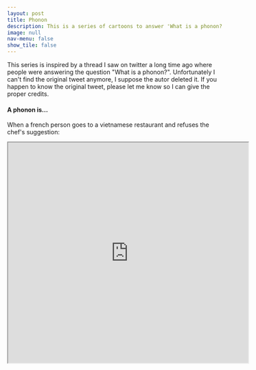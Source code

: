 ```yaml
---
layout: post
title: Phonon
description: This is a series of cartoons to answer 'What is a phonon?' Wrong answers only!
image: null
nav-menu: false
show_tile: false
---
```


<p>This series is inspired by a thread I saw on twitter a long time ago where people were answering the question "What is a phonon?". Unfortunately I can't find the original tweet anymore, I suppose the autor deleted it. If you happen to know the original tweet, please let me know so I can give the proper credits.</p>

<h4>A phonon is...</h4>

<p>When a french person goes to a vietnamese restaurant and refuses the chef's suggestion:</p>
<!-- <blockquote>Pho? Non!</blockquote> -->
<div class="videoWrapper">
<iframe width="560" height="515" src="https://www.youtube.com/embed/Wn0ceuyPSGg?autoplay=1&loop=1" frameborder="1"  allow="accelerometer; autoplay; encrypted-media; gyroscope; picture-in-picture" allowfullscreen></iframe>
</div>